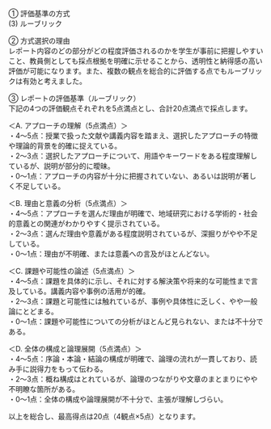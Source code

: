 ① 評価基準の方式  
(3) ルーブリック

② 方式選択の理由  
レポート内容のどの部分がどの程度評価されるのかを学生が事前に把握しやすいこと、教員側としても採点根拠を明確に示せることから、透明性と納得感の高い評価が可能になります。また、複数の観点を総合的に評価する点でもルーブリックは有効と考えました。

③ レポートの評価基準（ルーブリック）  
下記の4つの評価観点それぞれを5点満点とし、合計20点満点で採点します。

＜A. アプローチの理解（5点満点）＞  
・4～5点：授業で扱った文献や講義内容を踏まえ、選択したアプローチの特徴や理論的背景を的確に捉えている。  
・2～3点：選択したアプローチについて、用語やキーワードをある程度理解しているが、説明が部分的に曖昧。  
・0～1点：アプローチの内容が十分に把握されていない、あるいは説明が著しく不足している。

＜B. 理由と意義の分析（5点満点）＞  
・4～5点：アプローチを選んだ理由が明確で、地域研究における学術的・社会的意義との関連がわかりやすく提示されている。  
・2～3点：選んだ理由や意義がある程度説明されているが、深掘りがやや不足している。  
・0～1点：理由が不明確、または意義への言及がほとんどない。

＜C. 課題や可能性の論述（5点満点）＞  
・4～5点：課題を具体的に示し、それに対する解決策や将来的な可能性まで言及している。講義内容や事例の活用が的確。  
・2～3点：課題と可能性には触れているが、事例や具体性に乏しく、やや一般論にとどまる。  
・0～1点：課題や可能性についての分析がほとんど見られない、または不十分である。

＜D. 全体の構成と論理展開（5点満点）＞  
・4～5点：序論・本論・結論の構成が明確で、論理の流れが一貫しており、読み手に説得力をもって伝わる。  
・2～3点：概ね構成はとれているが、論理のつながりや文章のまとまりにやや不明瞭な箇所がある。  
・0～1点：全体の構成や論理展開が不十分で、主張が理解しづらい。  

以上を総合し、最高得点は20点（4観点×5点）となります。